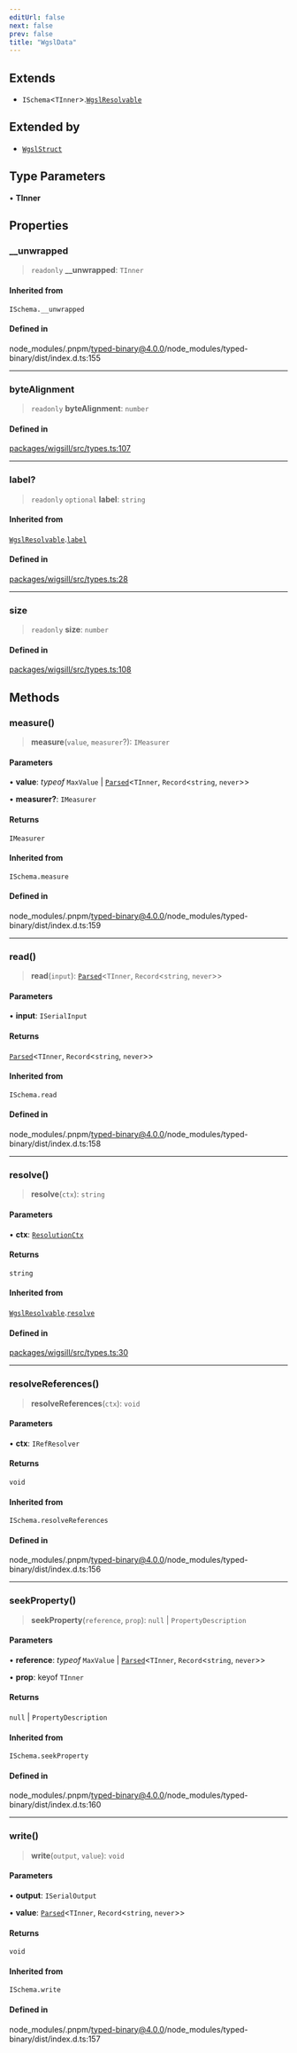 ```yaml
---
editUrl: false
next: false
prev: false
title: "WgslData"
---
```


## Extends

- `ISchema`\<`TInner`\>.[`WgslResolvable`](/api/wigsill/interfaces/wgslresolvable/)

## Extended by

- [`WgslStruct`](/api/wigsill/data/interfaces/wgslstruct/)

## Type Parameters

• **TInner**

## Properties

### \_\_unwrapped

> `readonly` **\_\_unwrapped**: `TInner`

#### Inherited from

`ISchema.__unwrapped`

#### Defined in

node\_modules/.pnpm/typed-binary@4.0.0/node\_modules/typed-binary/dist/index.d.ts:155

***

### byteAlignment

> `readonly` **byteAlignment**: `number`

#### Defined in

[packages/wigsill/src/types.ts:107](https://github.com/software-mansion-labs/wigsill/blob/3eabd476f023822e50f40404033f5b0520bf8089/packages/wigsill/src/types.ts#L107)

***

### label?

> `readonly` `optional` **label**: `string`

#### Inherited from

[`WgslResolvable`](/api/wigsill/interfaces/wgslresolvable/).[`label`](/api/wigsill/interfaces/wgslresolvable/#label)

#### Defined in

[packages/wigsill/src/types.ts:28](https://github.com/software-mansion-labs/wigsill/blob/3eabd476f023822e50f40404033f5b0520bf8089/packages/wigsill/src/types.ts#L28)

***

### size

> `readonly` **size**: `number`

#### Defined in

[packages/wigsill/src/types.ts:108](https://github.com/software-mansion-labs/wigsill/blob/3eabd476f023822e50f40404033f5b0520bf8089/packages/wigsill/src/types.ts#L108)

## Methods

### measure()

> **measure**(`value`, `measurer`?): `IMeasurer`

#### Parameters

• **value**: *typeof* `MaxValue` \| [`Parsed`](/api/wigsill/data/type-aliases/parsed/)\<`TInner`, `Record`\<`string`, `never`\>\>

• **measurer?**: `IMeasurer`

#### Returns

`IMeasurer`

#### Inherited from

`ISchema.measure`

#### Defined in

node\_modules/.pnpm/typed-binary@4.0.0/node\_modules/typed-binary/dist/index.d.ts:159

***

### read()

> **read**(`input`): [`Parsed`](/api/wigsill/data/type-aliases/parsed/)\<`TInner`, `Record`\<`string`, `never`\>\>

#### Parameters

• **input**: `ISerialInput`

#### Returns

[`Parsed`](/api/wigsill/data/type-aliases/parsed/)\<`TInner`, `Record`\<`string`, `never`\>\>

#### Inherited from

`ISchema.read`

#### Defined in

node\_modules/.pnpm/typed-binary@4.0.0/node\_modules/typed-binary/dist/index.d.ts:158

***

### resolve()

> **resolve**(`ctx`): `string`

#### Parameters

• **ctx**: [`ResolutionCtx`](/api/wigsill/interfaces/resolutionctx/)

#### Returns

`string`

#### Inherited from

[`WgslResolvable`](/api/wigsill/interfaces/wgslresolvable/).[`resolve`](/api/wigsill/interfaces/wgslresolvable/#resolve)

#### Defined in

[packages/wigsill/src/types.ts:30](https://github.com/software-mansion-labs/wigsill/blob/3eabd476f023822e50f40404033f5b0520bf8089/packages/wigsill/src/types.ts#L30)

***

### resolveReferences()

> **resolveReferences**(`ctx`): `void`

#### Parameters

• **ctx**: `IRefResolver`

#### Returns

`void`

#### Inherited from

`ISchema.resolveReferences`

#### Defined in

node\_modules/.pnpm/typed-binary@4.0.0/node\_modules/typed-binary/dist/index.d.ts:156

***

### seekProperty()

> **seekProperty**(`reference`, `prop`): `null` \| `PropertyDescription`

#### Parameters

• **reference**: *typeof* `MaxValue` \| [`Parsed`](/api/wigsill/data/type-aliases/parsed/)\<`TInner`, `Record`\<`string`, `never`\>\>

• **prop**: keyof `TInner`

#### Returns

`null` \| `PropertyDescription`

#### Inherited from

`ISchema.seekProperty`

#### Defined in

node\_modules/.pnpm/typed-binary@4.0.0/node\_modules/typed-binary/dist/index.d.ts:160

***

### write()

> **write**(`output`, `value`): `void`

#### Parameters

• **output**: `ISerialOutput`

• **value**: [`Parsed`](/api/wigsill/data/type-aliases/parsed/)\<`TInner`, `Record`\<`string`, `never`\>\>

#### Returns

`void`

#### Inherited from

`ISchema.write`

#### Defined in

node\_modules/.pnpm/typed-binary@4.0.0/node\_modules/typed-binary/dist/index.d.ts:157
